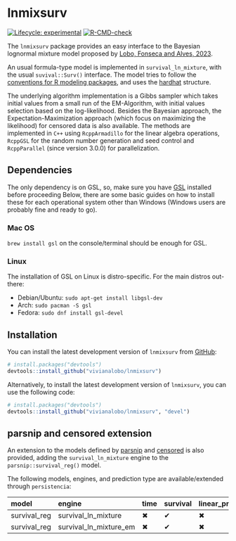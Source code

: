 
<!-- README.md is generated from README.Rmd. Please edit that file -->

# lnmixsurv

<!-- badges: start -->

[![Lifecycle:
experimental](https://img.shields.io/badge/lifecycle-experimental-orange.svg)](https://lifecycle.r-lib.org/articles/stages.html#experimental)
[![R-CMD-check](https://github.com/vivianalobo/lnmixsurv/actions/workflows/R-CMD-check.yaml/badge.svg)](https://github.com/vivianalobo/lnmixsurv/actions/workflows/R-CMD-check.yaml)

<!-- badges: end -->

The `lnmixsurv` package provides an easy interface to the Bayesian
lognormal mixture model proposed by [Lobo, Fonseca and Alves,
2023](https://www.cambridge.org/core/journals/annals-of-actuarial-science/article/abs/lapse-risk-modeling-in-insurance-a-bayesian-mixture-approach/EDA511D313959D9A4040C51289A29B4A).

An usual formula-type model is implemented in `survival_ln_mixture`,
with the usual `suvival::Surv()` interface. The model tries to follow
the [conventions for R modeling
packages](https://tidymodels.github.io/model-implementation-principles/),
and uses the [hardhat](https://hardhat.tidymodels.org/) structure.

The underlying algorithm implementation is a Gibbs sampler which takes
initial values from a small run of the EM-Algorithm, with initial values
selection based on the log-likelihood. Besides the Bayesian approach,
the Expectation-Maximization approach (which focus on maximizing the
likelihood) for censored data is also available. The methods are
implemented in `C++` using `RcppArmadillo` for the linear algebra
operations, `RcppGSL` for the random number generation and seed control
and `RcppParallel` (since version 3.0.0) for parallelization.

## Dependencies

The only dependency is on GSL, so, make sure you have
[GSL](https://www.gnu.org/software/gsl/) installed before proceeding
Below, there are some basic guides on how to install these for each
operational system other than Windows (Windows users are probably fine
and ready to go).

### Mac OS

`brew install gsl` on the console/terminal should be enough for GSL.

### Linux

The installation of GSL on Linux is distro-specific. For the main
distros out-there:

- Debian/Ubuntu: `sudo apt-get install libgsl-dev`
- Arch: `sudo pacman -S gsl`
- Fedora: `sudo dnf install gsl-devel`

## Installation

You can install the latest development version of `lnmixsurv` from
[GitHub](https://github.com/):

``` r
# install.packages("devtools")
devtools::install_github("vivianalobo/lnmixsurv")
```

Alternatively, to install the latest development version of `lnmixsurv`,
you can use the following code:

``` r
# install.packages("devtools")
devtools::install_github("vivianalobo/lnmixsurv", "devel")
```

## parsnip and censored extension

An extension to the models defined by
[parsnip](https://parsnip.tidymodels.org/index.html) and
[censored](https://censored.tidymodels.org/articles/examples.html) is
also provided, adding the `survival_ln_mixture` engine to the
`parsnip::survival_reg()` model.

The following models, engines, and prediction type are
available/extended through `persistencia`:

| model | engine | time | survival | linear_pred | raw | quantile | hazard |
|:---|:---|:---|:---|:---|:---|:---|:---|
| survival_reg | survival_ln_mixture | ✖ | ✔ | ✖ | ✖ | ✖ | ✔ |
| survival_reg | survival_ln_mixture_em | ✖ | ✔ | ✖ | ✖ | ✖ | ✔ |
